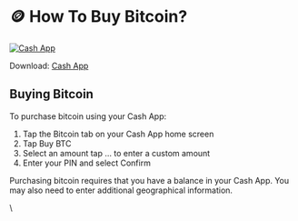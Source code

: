 # 🪙 How To Buy Bitcoin?

[![Cash App](https://cash-f.squarecdn.com/ember/54772a98be4a0ed1bd8df515224da3a445ec4aed/assets/images/region/us/icon-square-cash.svg) ](https://cash.app/help)

Download: [Cash App](https://cash.app)

## Buying Bitcoin

To purchase bitcoin using your Cash App:

1. Tap the Bitcoin tab on your Cash App home screen
2. Tap Buy BTC
3. Select an amount tap … to enter a custom amount
4. Enter your PIN and select Confirm

Purchasing bitcoin requires that you have a balance in your Cash App. You may also need to enter additional geographical information.





\
